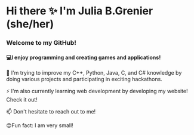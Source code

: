 # Hi there ✨ I'm Julia B.Grenier (she/her)
### Welcome to my GitHub!

#### 💻I enjoy programming and creating games and applications!
🌱 I'm trying to improve my C++, Python, Java, C, and C# knowledge by doing various projects and participating in exciting hackathons.

⚡ I'm also currently learning web development by developing my website! Check it out!

📫 Don't hesitate to reach out to me!

😊Fun fact: I am very small!
